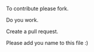 To contribute please fork. 

Do you work. 

Create a pull request. 

Please add you name to this file :)

